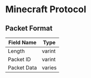 Minecraft Protocol
==================

Packet Format
-------------

Field Name    | Type
------------- |-------
Length        | varint
Packet ID     | varint
Packet Data   | varies
